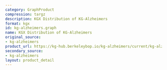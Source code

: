 ```yaml
---
category: GraphProduct
compression: targz
description: KGX Distribution of KG-Alzheimers
format: kgx
id: kg-alzheimers.graph
name: KGX Distribution of KG-Alzheimers
original_source:
- kg-alzheimers
product_url: https://kg-hub.berkeleybop.io/kg-alzheimers/current/kg-alzheimers.tar.gz
secondary_source:
- kg-alzheimers
layout: product_detail
---
```

